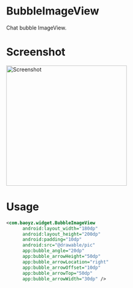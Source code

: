 BubbleImageView
===============

Chat bubble ImageView.

# Screenshot
<p>
   <img src="https://raw.githubusercontent.com/baoyongzhang/BubbleImageView/master/screenshot-1.png" width="320" alt="Screenshot"/>
</p>


# Usage

```xml
<com.baoyz.widget.BubbleImageView
      android:layout_width="180dp"
      android:layout_height="200dp"
      android:padding="10dp"
      android:src="@drawable/pic"
      app:bubble_angle="20dp"
      app:bubble_arrowHeight="50dp"
      app:bubble_arrowLocation="right"
      app:bubble_arrowOffset="10dp"
      app:bubble_arrowTop="50dp"
      app:bubble_arrowWidth="30dp" />
```
